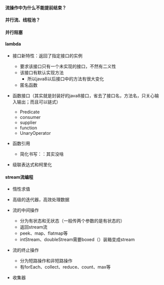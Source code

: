 #### 流操作中为什么不能提前结束？

#### 并行流、线程池？

#### 并行阻塞

#### lambda

* 接口新特性：返回了指定接口的实例
  * 要求该接口只有一个未实现的接口，不然有二义性
  * 该接口有默认实现方法
    * 所以java8以后接口中的方法有很大变化
  * 匿名函数

* 函数接口（其实就是封装好的java8接口，省去了接口名，方法名，只关心输入输出；而且可以链式）
  * Predicate
  * consumer
  * supplier
  * function
  * UnaryOperator

* 函数引用
  * 简化书写：：其实没啥
* 级联表达式和柯里化

#### stream流编程

* 惰性求值
* 高级的迭代器，高效处理数据

* 流的中间操作
  * 分为有状态和无状态（一般传两个参数的是有状态的）
  * 返回stream流
  * peek、map、flatmap等
  * intStream、doubleStream需要boxed（）装箱变成stream

* 流的终止操作
  * 分为短路操作和非短路操作
  * 有forEach、collect、reduce、count、max等

* 收集器
